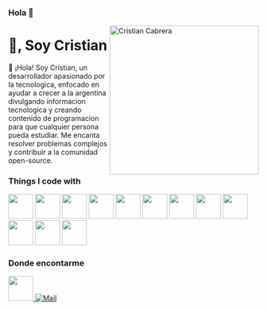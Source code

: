 ### Hola 👋


<img height="300" align="right" src="https://octocat-generator-assets.githubusercontent.com/my-octocat-1625944843913.png" alt="Cristian Cabrera" />

#  👋, Soy Cristian

👋 ¡Hola! Soy Cristian, un desarrollador apasionado por la tecnologica, enfocado en ayudar a crecer a la argentina divulgando informacion tecnologica y creando contenido de programacion para que cualquier persona pueda estudiar. Me encanta resolver problemas complejos y contribuir a la comunidad open-source.

### Things I code with  

<p>
  
  <img src="https://cdn.jsdelivr.net/gh/devicons/devicon/icons/html5/html5-original.svg"  height="50"/>
  <img src="https://cdn.jsdelivr.net/gh/devicons/devicon/icons/css3/css3-original.svg" height="50"/>
  <img src="https://cdn.jsdelivr.net/gh/devicons/devicon/icons/sass/sass-original.svg" height="50"/>
  <img src="https://cdn.jsdelivr.net/gh/devicons/devicon/icons/javascript/javascript-original.svg" height="50"/>
  <img src="https://cdn.jsdelivr.net/gh/devicons/devicon/icons/nodejs/nodejs-original.svg" height="50"/>
  <img src="https://cdn.jsdelivr.net/gh/devicons/devicon/icons/react/react-original-wordmark.svg"  height="50"/>
  <img src="https://cdn.jsdelivr.net/gh/devicons/devicon/icons/angularjs/angularjs-original.svg"   height="50"/>
  <img src="https://cdn.jsdelivr.net/gh/devicons/devicon/icons/vuejs/vuejs-original.svg"           height="50"/>
  <img src="https://cdn.jsdelivr.net/gh/devicons/devicon/icons/salesforce/salesforce-original.svg" height="50" />
  <img src="https://cdn.jsdelivr.net/gh/devicons/devicon/icons/github/github-original.svg" height="50"/>
  <img src="https://cdn.jsdelivr.net/gh/devicons/devicon/icons/gitlab/gitlab-original.svg" height="50" />
  <img src="https://cdn.jsdelivr.net/gh/devicons/devicon/icons/git/git-original.svg" height="50"/> 
</p>

### Donde encontarme  

<p>
  <a href="https://www.linkedin.com/in/cristian-cabrera-304500183/" target="_blank">
    <img src="https://cdn.jsdelivr.net/gh/devicons/devicon/icons/linkedin/linkedin-original.svg" height="50"/>
  </a>
  <a href="mailto:crcristian97.cc@gmail.com" target="_blank">
    <img alt="Mail" src="https://img.shields.io/badge/-Email-D14836?style=for-the-badge&logo=gmail&logoColor=white" />
  </a>
</p?
